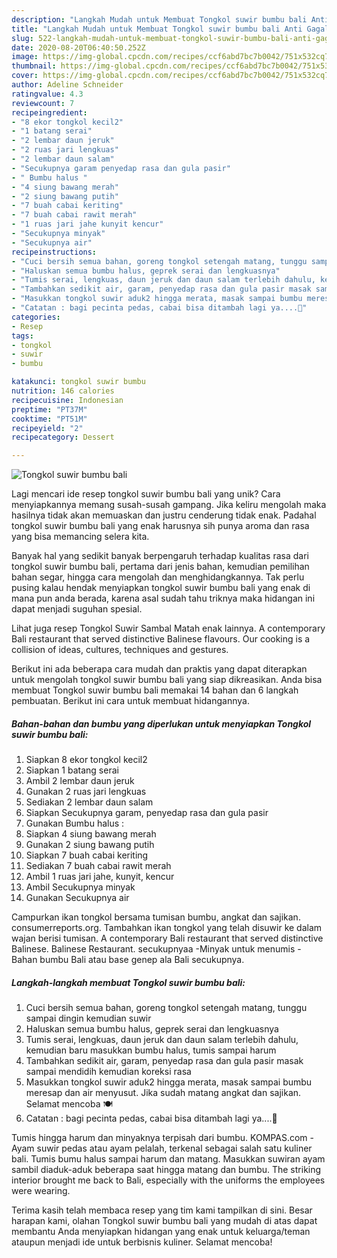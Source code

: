 ```yaml
---
description: "Langkah Mudah untuk Membuat Tongkol suwir bumbu bali Anti Gagal"
title: "Langkah Mudah untuk Membuat Tongkol suwir bumbu bali Anti Gagal"
slug: 522-langkah-mudah-untuk-membuat-tongkol-suwir-bumbu-bali-anti-gagal
date: 2020-08-20T06:40:50.252Z
image: https://img-global.cpcdn.com/recipes/ccf6abd7bc7b0042/751x532cq70/tongkol-suwir-bumbu-bali-foto-resep-utama.jpg
thumbnail: https://img-global.cpcdn.com/recipes/ccf6abd7bc7b0042/751x532cq70/tongkol-suwir-bumbu-bali-foto-resep-utama.jpg
cover: https://img-global.cpcdn.com/recipes/ccf6abd7bc7b0042/751x532cq70/tongkol-suwir-bumbu-bali-foto-resep-utama.jpg
author: Adeline Schneider
ratingvalue: 4.3
reviewcount: 7
recipeingredient:
- "8 ekor tongkol kecil2"
- "1 batang serai"
- "2 lembar daun jeruk"
- "2 ruas jari lengkuas"
- "2 lembar daun salam"
- "Secukupnya garam penyedap rasa dan gula pasir"
- " Bumbu halus "
- "4 siung bawang merah"
- "2 siung bawang putih"
- "7 buah cabai keriting"
- "7 buah cabai rawit merah"
- "1 ruas jari jahe kunyit kencur"
- "Secukupnya minyak"
- "Secukupnya air"
recipeinstructions:
- "Cuci bersih semua bahan, goreng tongkol setengah matang, tunggu sampai dingin kemudian suwir"
- "Haluskan semua bumbu halus, geprek serai dan lengkuasnya"
- "Tumis serai, lengkuas, daun jeruk dan daun salam terlebih dahulu, kemudian baru masukkan bumbu halus, tumis sampai harum"
- "Tambahkan sedikit air, garam, penyedap rasa dan gula pasir masak sampai mendidih kemudian koreksi rasa"
- "Masukkan tongkol suwir aduk2 hingga merata, masak sampai bumbu meresap dan air menyusut. Jika sudah matang angkat dan sajikan. Selamat mencoba 🍽"
- "Catatan : bagi pecinta pedas, cabai bisa ditambah lagi ya....🙏"
categories:
- Resep
tags:
- tongkol
- suwir
- bumbu

katakunci: tongkol suwir bumbu 
nutrition: 146 calories
recipecuisine: Indonesian
preptime: "PT37M"
cooktime: "PT51M"
recipeyield: "2"
recipecategory: Dessert

---
```



![Tongkol suwir bumbu bali](https://img-global.cpcdn.com/recipes/ccf6abd7bc7b0042/751x532cq70/tongkol-suwir-bumbu-bali-foto-resep-utama.jpg)

Lagi mencari ide resep tongkol suwir bumbu bali yang unik? Cara menyiapkannya memang susah-susah gampang. Jika keliru mengolah maka hasilnya tidak akan memuaskan dan justru cenderung tidak enak. Padahal tongkol suwir bumbu bali yang enak harusnya sih punya aroma dan rasa yang bisa memancing selera kita.

Banyak hal yang sedikit banyak berpengaruh terhadap kualitas rasa dari tongkol suwir bumbu bali, pertama dari jenis bahan, kemudian pemilihan bahan segar, hingga cara mengolah dan menghidangkannya. Tak perlu pusing kalau hendak menyiapkan tongkol suwir bumbu bali yang enak di mana pun anda berada, karena asal sudah tahu triknya maka hidangan ini dapat menjadi suguhan spesial.

Lihat juga resep Tongkol Suwir Sambal Matah enak lainnya. A contemporary Bali restaurant that served distinctive Balinese flavours. Our cooking is a collision of ideas, cultures, techniques and gestures.


Berikut ini ada beberapa cara mudah dan praktis yang dapat diterapkan untuk mengolah tongkol suwir bumbu bali yang siap dikreasikan. Anda bisa membuat Tongkol suwir bumbu bali memakai 14 bahan dan 6 langkah pembuatan. Berikut ini cara untuk membuat hidangannya.

<!--inarticleads1-->

##### Bahan-bahan dan bumbu yang diperlukan untuk menyiapkan Tongkol suwir bumbu bali:

1. Siapkan 8 ekor tongkol kecil2
1. Siapkan 1 batang serai
1. Ambil 2 lembar daun jeruk
1. Gunakan 2 ruas jari lengkuas
1. Sediakan 2 lembar daun salam
1. Siapkan Secukupnya garam, penyedap rasa dan gula pasir
1. Gunakan  Bumbu halus :
1. Siapkan 4 siung bawang merah
1. Gunakan 2 siung bawang putih
1. Siapkan 7 buah cabai keriting
1. Sediakan 7 buah cabai rawit merah
1. Ambil 1 ruas jari jahe, kunyit, kencur
1. Ambil Secukupnya minyak
1. Gunakan Secukupnya air


Campurkan ikan tongkol bersama tumisan bumbu, angkat dan sajikan. consumerreports.org. Tambahkan ikan tongkol yang telah disuwir ke dalam wajan berisi tumisan. A contemporary Bali restaurant that served distinctive Balinese. Balinese Restaurant. secukupnyaa -Minyak untuk menumis -Bahan bumbu Bali atau base genep ala Bali secukupnya. 

<!--inarticleads2-->

##### Langkah-langkah membuat Tongkol suwir bumbu bali:

1. Cuci bersih semua bahan, goreng tongkol setengah matang, tunggu sampai dingin kemudian suwir
1. Haluskan semua bumbu halus, geprek serai dan lengkuasnya
1. Tumis serai, lengkuas, daun jeruk dan daun salam terlebih dahulu, kemudian baru masukkan bumbu halus, tumis sampai harum
1. Tambahkan sedikit air, garam, penyedap rasa dan gula pasir masak sampai mendidih kemudian koreksi rasa
1. Masukkan tongkol suwir aduk2 hingga merata, masak sampai bumbu meresap dan air menyusut. Jika sudah matang angkat dan sajikan. Selamat mencoba 🍽
1. Catatan : bagi pecinta pedas, cabai bisa ditambah lagi ya....🙏


Tumis hingga harum dan minyaknya terpisah dari bumbu. KOMPAS.com - Ayam suwir pedas atau ayam pelalah, terkenal sebagai salah satu kuliner bali. Tumis bumu halus sampai harum dan matang. Masukkan suwiran ayam sambil diaduk-aduk beberapa saat hingga matang dan bumbu. The striking interior brought me back to Bali, especially with the uniforms the employees were wearing. 

Terima kasih telah membaca resep yang tim kami tampilkan di sini. Besar harapan kami, olahan Tongkol suwir bumbu bali yang mudah di atas dapat membantu Anda menyiapkan hidangan yang enak untuk keluarga/teman ataupun menjadi ide untuk berbisnis kuliner. Selamat mencoba!
